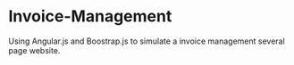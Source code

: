# Invoice-Management
Using Angular.js and Boostrap.js to simulate a invoice management several page website.
